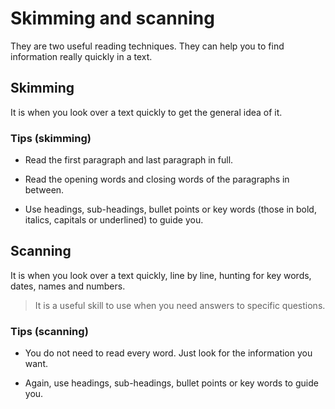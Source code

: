 # Skimming and scanning

They are two useful reading techniques. They can help you to find information really quickly in a text.

## Skimming

It is when you look over a text quickly to get the general idea of it.

### Tips (skimming)

- Read the first paragraph and last paragraph in full.

- Read the opening words and closing words of the paragraphs in between.

- Use headings, sub-headings, bullet points or key words (those in bold, italics, capitals or underlined) to guide you.

## Scanning

It is when you look over a text quickly, line by line, hunting for key words, dates, names and numbers.

> It is a useful skill to use when you need answers to specific questions.

### Tips (scanning)

- You do not need to read every word. Just look for the information you want.

- Again, use headings, sub-headings, bullet points or key words to guide you.
